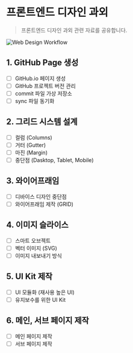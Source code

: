 # 프론트엔드 디자인 과외
> 프론트엔드 디자인 과외 관련 자료를 공유합니다.

![Web Design Workflow](https://i.imgur.com/Qh7nkfG.png)

## 1. GitHub Page 생성
- [ ] GitHub.io 페이지 생성
- [ ] GitHub 프로젝트 버전 관리
- [ ] commit 파일 가상 저장소
- [ ] sync 파일 동기화

## 2. 그리드 시스템 설계
- [ ] 컬럼 (Columns)
- [ ] 거터 (Gutter)
- [ ] 마진 (Margin)
- [ ] 중단점 (Dasktop, Tablet, Mobile)

## 3. 와이어프래임
- [ ] 디바이스 디자인 중단점
- [ ] 와이어프래임 제작 (GRID)

## 4. 이미지 슬라이스
- [ ] 스마트 오브젝트
- [ ] 벡터 이미지 (SVG)
- [ ] 이미지 내보내기 방식

## 5. UI Kit 제작
- [ ] UI 모듈화 (재사용 높은 UI)
- [ ] 유지보수를 위한 UI Kit

## 6. 메인, 서브 페이지 제작
- [ ] 메인 페이지 제작
- [ ] 서브 페이지 제작
